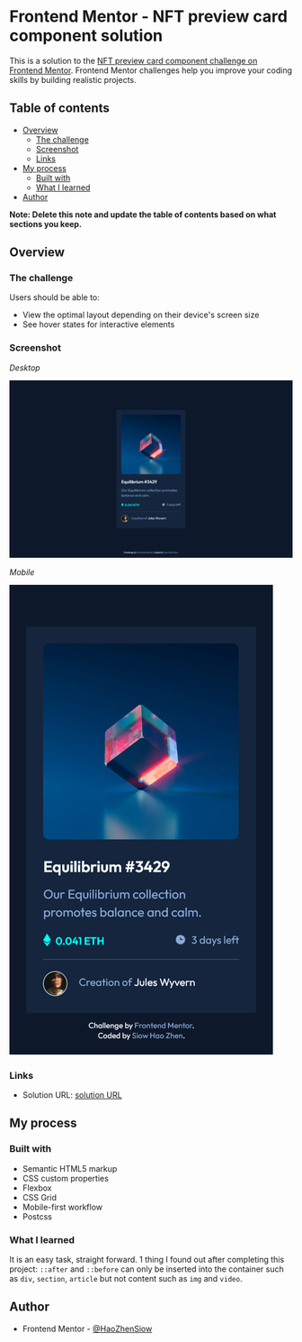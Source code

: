 # Frontend Mentor - NFT preview card component solution

This is a solution to the [NFT preview card component challenge on Frontend Mentor](https://www.frontendmentor.io/challenges/nft-preview-card-component-SbdUL_w0U). Frontend Mentor challenges help you improve your coding skills by building realistic projects. 

## Table of contents

- [Overview](#overview)
  - [The challenge](#the-challenge)
  - [Screenshot](#screenshot)
  - [Links](#links)
- [My process](#my-process)
  - [Built with](#built-with)
  - [What I learned](#what-i-learned)
- [Author](#author)

**Note: Delete this note and update the table of contents based on what sections you keep.**

## Overview

### The challenge

Users should be able to:

- View the optimal layout depending on their device's screen size
- See hover states for interactive elements

### Screenshot

*Desktop*

![desktop](images/desktop.png)

*Mobile*

![mobile](images/mobile.png)

### Links

- Solution URL: [solution URL](https://github.com/HaoZhenSiow/Frontend-Mentor---NFT-preview-card-component-solution)
<!-- - Live Site URL: [Add live site URL here](https://your-live-site-url.com) -->

## My process

### Built with

- Semantic HTML5 markup
- CSS custom properties
- Flexbox
- CSS Grid
- Mobile-first workflow
- Postcss

### What I learned

It is an easy task, straight forward.
1 thing I found out after completing this project:
`::after` and `::before` can only be inserted into the container such as `div`, `section`, `article` but not content such as `img` and `video`.

## Author

- Frontend Mentor - [@HaoZhenSiow](https://www.frontendmentor.io/profile/HaoZhenSiow)